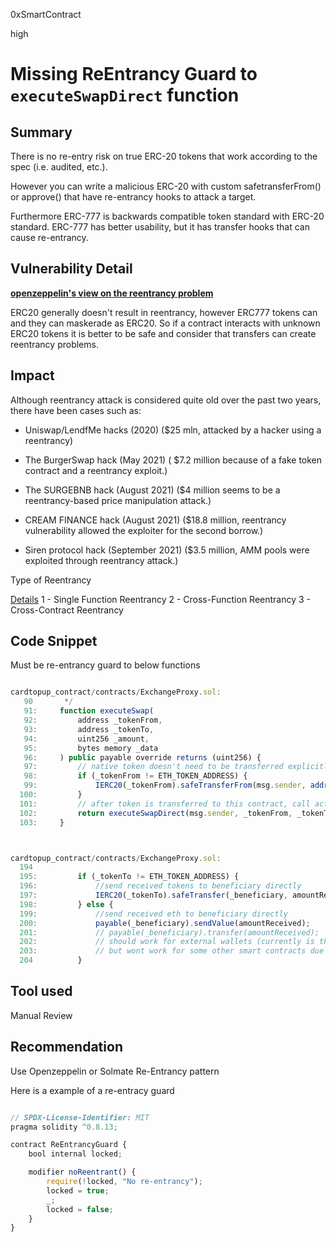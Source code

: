 0xSmartContract

high

# Missing ReEntrancy Guard to `executeSwapDirect` function

## Summary
There is no re-entry risk on true ERC-20 tokens that work according to the spec (i.e. audited, etc.).

However you can write a malicious ERC-20 with custom safetransferFrom() or approve() that have re-entrancy hooks to attack a target.

Furthermore ERC-777 is backwards compatible token standard with ERC-20 standard. ERC-777 has better usability, but it has transfer hooks that can cause re-entrancy.

## Vulnerability Detail
**[openzeppelin's view on the reentrancy problem ](https://forum.openzeppelin.com/t/safeerc20-sol-safetransfer-reentrancy/29132/3)**

ERC20 generally doesn't result in reentrancy, however ERC777 tokens can and they can maskerade as ERC20. So if a contract interacts with unknown ERC20 tokens it is better to be safe and consider that transfers can create reentrancy problems.




## Impact
Although reentrancy attack is considered quite old over the past two years, there have been cases such as:

- Uniswap/LendfMe hacks (2020) ($25 mln, attacked by a hacker using a reentrancy)

- The BurgerSwap hack (May 2021) ( $7.2 million because of a fake token contract and a reentrancy exploit.)

- The SURGEBNB hack (August 2021)  ($4 million seems to be a reentrancy-based price manipulation attack.)

- CREAM FINANCE hack (August 2021)  ($18.8 million, reentrancy vulnerability allowed the exploiter for the second borrow.)

- Siren protocol hack (September 2021)  ($3.5 million, AMM pools were exploited through reentrancy attack.)


Type of Reentrancy

[Details](https://inspexco.medium.com/cross-contract-reentrancy-attack-402d27a02a15)
1 - Single Function Reentrancy
2 - Cross-Function Reentrancy
3 - Cross-Contract Reentrancy

## Code Snippet

Must be re-entrancy guard to below functions
```js

cardtopup_contract/contracts/ExchangeProxy.sol:
   90       */
   91:     function executeSwap(
   92:         address _tokenFrom,
   93:         address _tokenTo,
   94:         uint256 _amount,
   95:         bytes memory _data
   96:     ) public payable override returns (uint256) {
   97:         // native token doesn't need to be transferred explicitly, it's in tx.value
   98:         if (_tokenFrom != ETH_TOKEN_ADDRESS) {
   99:             IERC20(_tokenFrom).safeTransferFrom(msg.sender, address(this), _amount);
  100:         }
  101:         // after token is transferred to this contract, call actual swap
  102:         return executeSwapDirect(msg.sender, _tokenFrom, _tokenTo, _amount, 0, _data);
  103:     }



cardtopup_contract/contracts/ExchangeProxy.sol:
  194  
  195:         if (_tokenTo != ETH_TOKEN_ADDRESS) {
  196:             //send received tokens to beneficiary directly
  197:             IERC20(_tokenTo).safeTransfer(_beneficiary, amountReceived);
  198:         } else {
  199:             //send received eth to beneficiary directly
  200:             payable(_beneficiary).sendValue(amountReceived);
  201:             // payable(_beneficiary).transfer(amountReceived);
  202:             // should work for external wallets (currently is the case)
  203:             // but wont work for some other smart contracts due to gas stipend limit
  204          }
```

## Tool used

Manual Review

## Recommendation
Use Openzeppelin or Solmate Re-Entrancy  pattern

Here is a example of a re-entracy guard
```js

// SPDX-License-Identifier: MIT
pragma solidity ^0.8.13;

contract ReEntrancyGuard {
    bool internal locked;

    modifier noReentrant() {
        require(!locked, "No re-entrancy");
        locked = true;
        _;
        locked = false;
    }
}

```
